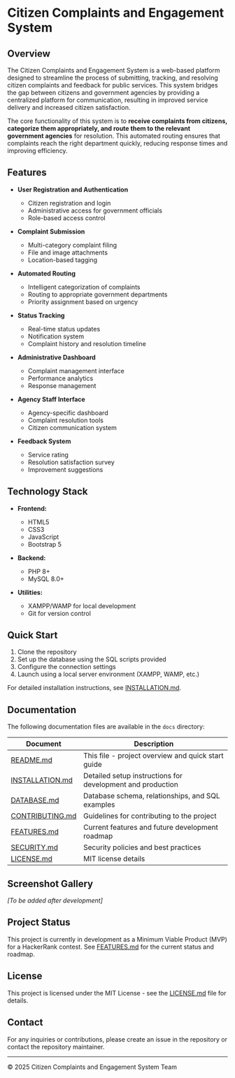 # Citizen Complaints and Engagement System

## Overview

The Citizen Complaints and Engagement System is a web-based platform designed to streamline the process of submitting, tracking, and resolving citizen complaints and feedback for public services. This system bridges the gap between citizens and government agencies by providing a centralized platform for communication, resulting in improved service delivery and increased citizen satisfaction.

The core functionality of this system is to **receive complaints from citizens, categorize them appropriately, and route them to the relevant government agencies** for resolution. This automated routing ensures that complaints reach the right department quickly, reducing response times and improving efficiency.

## Features

- **User Registration and Authentication**
  - Citizen registration and login
  - Administrative access for government officials
  - Role-based access control

- **Complaint Submission**
  - Multi-category complaint filing
  - File and image attachments
  - Location-based tagging

- **Automated Routing**
  - Intelligent categorization of complaints
  - Routing to appropriate government departments
  - Priority assignment based on urgency

- **Status Tracking**
  - Real-time status updates
  - Notification system
  - Complaint history and resolution timeline

- **Administrative Dashboard**
  - Complaint management interface
  - Performance analytics
  - Response management
  
- **Agency Staff Interface**
  - Agency-specific dashboard
  - Complaint resolution tools
  - Citizen communication system

- **Feedback System**
  - Service rating
  - Resolution satisfaction survey
  - Improvement suggestions

## Technology Stack

- **Frontend:**
  - HTML5
  - CSS3
  - JavaScript
  - Bootstrap 5

- **Backend:**
  - PHP 8+
  - MySQL 8.0+

- **Utilities:**
  - XAMPP/WAMP for local development
  - Git for version control

## Quick Start

1. Clone the repository
2. Set up the database using the SQL scripts provided
3. Configure the connection settings
4. Launch using a local server environment (XAMPP, WAMP, etc.)

For detailed installation instructions, see [INSTALLATION.md](./INSTALLATION.md).

## Documentation

The following documentation files are available in the `docs` directory:

| Document | Description |
|----------|-------------|
| [README.md](./README.md) | This file - project overview and quick start guide |
| [INSTALLATION.md](./INSTALLATION.md) | Detailed setup instructions for development and production |
| [DATABASE.md](./DATABASE.md) | Database schema, relationships, and SQL examples |
| [CONTRIBUTING.md](./CONTRIBUTING.md) | Guidelines for contributing to the project |
| [FEATURES.md](./FEATURES.md) | Current features and future development roadmap |
| [SECURITY.md](./SECURITY.md) | Security policies and best practices |
| [LICENSE.md](./LICENSE.md) | MIT license details |

## Screenshot Gallery

*[To be added after development]*

## Project Status

This project is currently in development as a Minimum Viable Product (MVP) for a HackerRank contest. See [FEATURES.md](./FEATURES.md) for the current status and roadmap.

## License

This project is licensed under the MIT License - see the [LICENSE.md](./LICENSE.md) file for details.

## Contact

For any inquiries or contributions, please create an issue in the repository or contact the repository maintainer.

---

© 2025 Citizen Complaints and Engagement System Team
